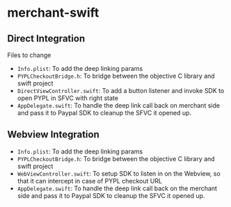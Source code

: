 # merchant-swift

## Direct Integration

Files to change

* `Info.plist`: To add the deep linking params
* `PYPLCheckoutBridge.h`: To bridge between the objective C library and swift project
* `DirectViewController.swift`: To add a button listener and invoke SDK to open PYPL in SFVC with right state
* `AppDelegate.swift`: To handle the deep link call back on merchant side and pass it to Paypal SDK to cleanup the SFVC it opened up.

## Webview Integration

* `Info.plist`: To add the deep linking params
* `PYPLCheckoutBridge.h`: To bridge between the objective C library and swift project
* `WebViewController.swift`: To setup SDK to listen in on the Webview, so that it can intercept in case of PYPL checkout URL
* `AppDelegate.swift`: To handle the deep link call back on the merchant side and pass it to Paypal SDK to cleanup the SFVC it opened up.
